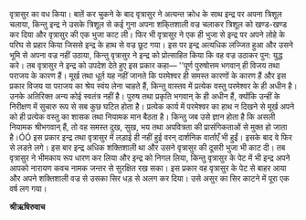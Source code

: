 वृत्रासुर का वध किया। बातें कर चुकने के बाद वृत्रासुर ने अत्यन्त क्रोध के साथ इन्द्र पर अपना त्रिशूल चलाया, किन्तु इन्द्र ने उसके त्रिशूल से कई गुना अपना शकि्तशाली वज्र चलाकर त्रिशूल को खण्ड-खण्ड कर दिया और वृत्रासुर की एक भुजा काट ली। फिर भी वृत्रासुर ने एक ही भुजा से इन्द्र पर अपने लोहे के परिघ से प्रहार किया जिससे इन्द्र के हाथ से वज्र छूट गया। इस पर इन्द्र अत्यधिक लज्जित हुआ और उसने भूमि से अपना वज्र नहीं उठाया, किन्तु वृत्रासुर ने इन्द्र को प्रोत्साहित किया कि वह वज्र उठाकर पुन: युद्ध करे। तब वृत्रासुर ने इन्द्र को उपदेश देते हुए इस प्रकार कहा— ''पूर्ण पुरुषोत्तम भगवान् ही विजय तथा पराजय के कारण हैं। मूर्ख तथा धूर्त यह नहीं जानते कि परमेश्वर ही समस्त कारणों के कारण हैं और इस प्रकार विजय या पराजय का श्रेय स्वंय लेना चाहते हैं, किन्तु वास्तव में प्रत्येक वस्तु परमेश्वर के ही अधीन है। उनके अतिरिक्त अन्य कोई स्वतंत्र नहीं है। पुरुष तथा प्रकृति भगवान् के ही अधीन हैं, क्योंकि उन्हीं के निरीक्षण में सुचारु रूप से सब कुछ घटित होता है। प्रत्येक कार्य में परमेश्वर का हाथ न दिखने से मूर्ख अपने को ही प्रत्येक वस्तु का शासक तथा नियामक मान बैठता है। किन्तु जब उसे ज्ञान होता है कि असली नियामक श्रीभगवान् हैं, तो वह समस्त दुख, सुख, भय तथा अपवित्रता की प्रासंगिकताओं से मुक्त हो जाता है।ÓÓ इस प्रकार इन्द्र तथा वृत्रासुर में लड़ाई ही नहीं हुई वरन् दार्शनिक वार्ताएँ भी हुईं। इसके बाद वे फिर से लडऩे लगे। इस बार इन्द्र अधिक शक्तिशाली था और उसने वृत्रासुर की दूसरी भुजा भी काट दी। तब वृत्रासुर ने भीमकाय रूप धारण कर लिया और इन्द्र को निगल लिया, किन्तु वृत्रासुर के पेट में भी इन्द्र अपने आपको नारायण कवच नामक जन्तर से सुरक्षित रख सका। इस प्रकार वह वृत्रासुर के पेट से बाहर आया और अपने शक्तिशाली वज्र से उसका सिर धड़ से अलग कर दिया। उसे असुर का सिर काटने में पूरा एक वर्ष लग गया।  

**श्रीऋषिरुवाच** 